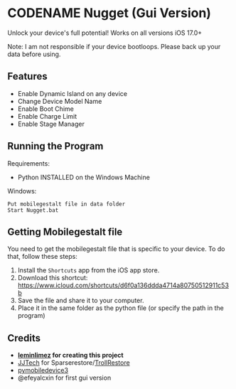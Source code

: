 # CODENAME Nugget (Gui Version)

Unlock your device's full potential! Works on all versions iOS 17.0+

Note: I am not responsible if your device bootloops. Please back up your data before using.

## Features
- Enable Dynamic Island on any device
- Change Device Model Name
- Enable Boot Chime
- Enable Charge Limit
- Enable Stage Manager

## Running the Program
Requirements:
- Python INSTALLED on the Windows Machine

Windows:
```
Put mobilegestalt file in data folder
Start Nugget.bat
```

## Getting Mobilegestalt file
You need to get the mobilegestalt file that is specific to your device. To do that, follow these steps:
1. Install the `Shortcuts` app from the iOS app store.
2. Download this shortcut: https://www.icloud.com/shortcuts/d6f0a136ddda4714a80750512911c53b
3. Save the file and share it to your computer.
4. Place it in the same folder as the python file (or specify the path in the program)

## Credits
- **[leminlimez](https://x.com/LeminLimez) for creating this project**
- [JJTech](https://github.com/JJTech0130) for Sparserestore/[TrollRestore](https://github.com/JJTech0130/TrollRestore)
- [pymobiledevice3](https://github.com/doronz88/pymobiledevice3)
- @efeyalcxin for first gui version

